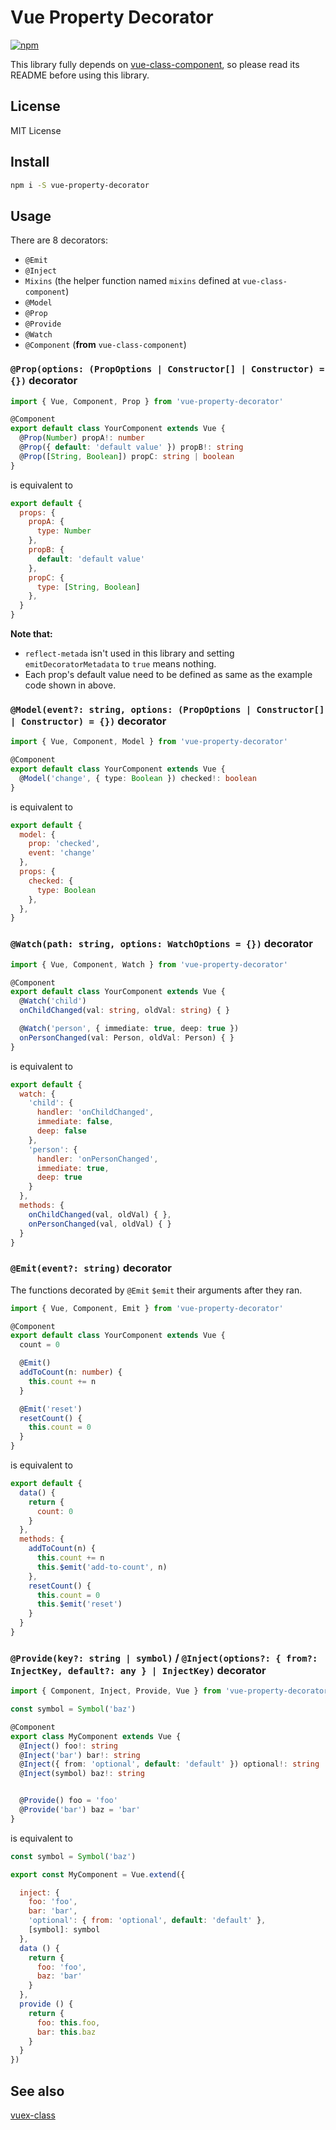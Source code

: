 # Vue Property Decorator

[![npm](https://img.shields.io/npm/v/vue-property-decorator.svg)](https://www.npmjs.com/package/vue-property-decorator)

This library fully depends on [vue-class-component](https://github.com/vuejs/vue-class-component), so please read its README before using this library.

## License

MIT License

## Install

```bash
npm i -S vue-property-decorator
```

## Usage

There are 8 decorators:

* `@Emit`
* `@Inject`
* `Mixins` (the helper function named `mixins` defined at `vue-class-component`)
* `@Model`
* `@Prop`
* `@Provide`
* `@Watch`
* `@Component` (**from** `vue-class-component`)

### `@Prop(options: (PropOptions | Constructor[] | Constructor) = {})` decorator

```ts
import { Vue, Component, Prop } from 'vue-property-decorator'

@Component
export default class YourComponent extends Vue {
  @Prop(Number) propA!: number
  @Prop({ default: 'default value' }) propB!: string
  @Prop([String, Boolean]) propC: string | boolean
}
```

is equivalent to

```js
export default {
  props: {
    propA: {
      type: Number
    },
    propB: {
      default: 'default value'
    },
    propC: {
      type: [String, Boolean]
    },
  }
}
```

**Note that:**

* `reflect-metada` isn't used in this library and setting `emitDecoratorMetadata` to `true` means nothing.
* Each prop's default value need to be defined as same as the example code shown in above.

### `@Model(event?: string, options: (PropOptions | Constructor[] | Constructor) = {})` decorator

```ts
import { Vue, Component, Model } from 'vue-property-decorator'

@Component
export default class YourComponent extends Vue {
  @Model('change', { type: Boolean }) checked!: boolean
}
```

is equivalent to

```js
export default {
  model: {
    prop: 'checked',
    event: 'change'
  },
  props: {
    checked: {
      type: Boolean
    },
  },
}
```

### `@Watch(path: string, options: WatchOptions = {})` decorator

```ts
import { Vue, Component, Watch } from 'vue-property-decorator'

@Component
export default class YourComponent extends Vue {
  @Watch('child')
  onChildChanged(val: string, oldVal: string) { }

  @Watch('person', { immediate: true, deep: true })
  onPersonChanged(val: Person, oldVal: Person) { }
}
```

is equivalent to

```js
export default {
  watch: {
    'child': {
      handler: 'onChildChanged',
      immediate: false,
      deep: false
    },
    'person': {
      handler: 'onPersonChanged',
      immediate: true,
      deep: true
    }
  },
  methods: {
    onChildChanged(val, oldVal) { },
    onPersonChanged(val, oldVal) { }
  }
}
```

### `@Emit(event?: string)` decorator

The functions decorated by `@Emit` `$emit` their arguments after they ran.

```ts
import { Vue, Component, Emit } from 'vue-property-decorator'

@Component
export default class YourComponent extends Vue {
  count = 0

  @Emit()
  addToCount(n: number) {
    this.count += n
  }

  @Emit('reset')
  resetCount() {
    this.count = 0
  }
}
```

is equivalent to

```js
export default {
  data() {
    return {
      count: 0
    }
  },
  methods: {
    addToCount(n) {
      this.count += n
      this.$emit('add-to-count', n)
    },
    resetCount() {
      this.count = 0
      this.$emit('reset')
    }
  }
}
```

### `@Provide(key?: string | symbol)` / `@Inject(options?: { from?: InjectKey, default?: any } | InjectKey)` decorator

```ts
import { Component, Inject, Provide, Vue } from 'vue-property-decorator'

const symbol = Symbol('baz')

@Component
export class MyComponent extends Vue {
  @Inject() foo!: string
  @Inject('bar') bar!: string
  @Inject({ from: 'optional', default: 'default' }) optional!: string
  @Inject(symbol) baz!: string


  @Provide() foo = 'foo'
  @Provide('bar') baz = 'bar'
}
```

is equivalent to

```js
const symbol = Symbol('baz')

export const MyComponent = Vue.extend({

  inject: {
    foo: 'foo',
    bar: 'bar',
    'optional': { from: 'optional', default: 'default' },
    [symbol]: symbol
  },
  data () {
    return {
      foo: 'foo',
      baz: 'bar'
    }
  },
  provide () {
    return {
      foo: this.foo,
      bar: this.baz
    }
  }
})
```

## See also

[vuex-class](https://github.com/ktsn/vuex-class/)
